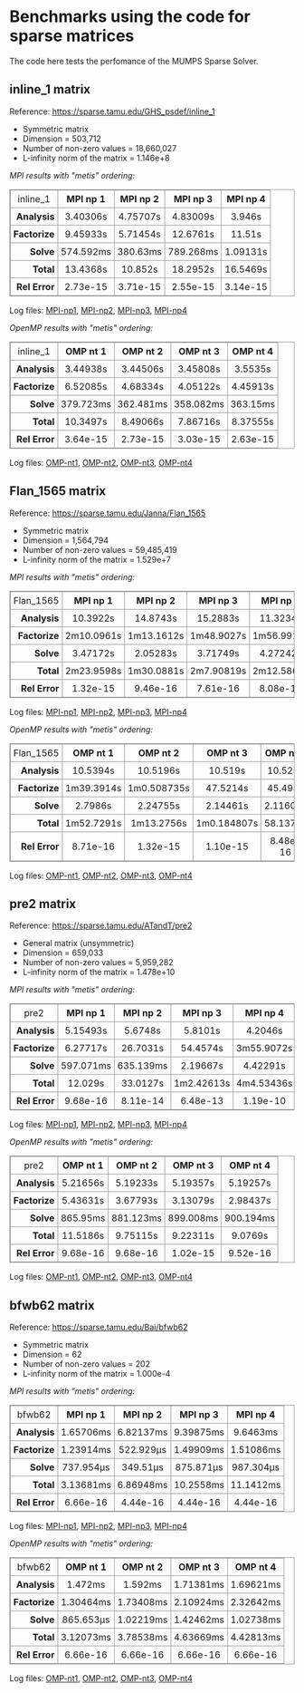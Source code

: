 # Benchmarks using the code for sparse matrices

The code here tests the perfomance of the MUMPS Sparse Solver.

## inline_1 matrix

Reference: https://sparse.tamu.edu/GHS_psdef/inline_1

* Symmetric matrix
* Dimension = 503,712
* Number of non-zero values = 18,660,027
* L-infinity norm of the matrix = 1.146e+8

_MPI results with "metis" ordering:_

<table style="border: 1px solid #979797; border-collapse: collapse;">
  <tr>
    <td style="border: 1px solid #979797; border-collapse: collapse; text-align: center; padding: 5px;">inline_1</td>
    <th style="border: 1px solid #979797; border-collapse: collapse; text-align: center; padding: 5px;">MPI np 1</th>
    <th style="border: 1px solid #979797; border-collapse: collapse; text-align: center; padding: 5px;">MPI np 2</th>
    <th style="border: 1px solid #979797; border-collapse: collapse; text-align: center; padding: 5px;">MPI np 3</th>
    <th style="border: 1px solid #979797; border-collapse: collapse; text-align: center; padding: 5px;">MPI np 4</th>
  </tr>
  <tr>
    <th style="border: 1px solid #979797; border-collapse: collapse; text-align: right; padding: 5px;">Analysis</th>
    <td style="border: 1px solid #979797; border-collapse: collapse; text-align: center; padding: 5px;">3.40306s</td>
    <td style="border: 1px solid #979797; border-collapse: collapse; text-align: center; padding: 5px;">4.75707s</td>
    <td style="border: 1px solid #979797; border-collapse: collapse; text-align: center; padding: 5px;">4.83009s</td>
    <td style="border: 1px solid #979797; border-collapse: collapse; text-align: center; padding: 5px;">3.946s</td>
  </tr>
  <tr>
    <th style="border: 1px solid #979797; border-collapse: collapse; text-align: right; padding: 5px;">Factorize</th>
    <td style="border: 1px solid #979797; border-collapse: collapse; text-align: center; padding: 5px;">9.45933s</td>
    <td style="border: 1px solid #979797; border-collapse: collapse; text-align: center; padding: 5px;">5.71454s</td>
    <td style="border: 1px solid #979797; border-collapse: collapse; text-align: center; padding: 5px;">12.6761s</td>
    <td style="border: 1px solid #979797; border-collapse: collapse; text-align: center; padding: 5px;">11.51s</td>
  </tr>
  <tr>
    <th style="border: 1px solid #979797; border-collapse: collapse; text-align: right; padding: 5px;">Solve</th>
    <td style="border: 1px solid #979797; border-collapse: collapse; text-align: center; padding: 5px;">574.592ms</td>
    <td style="border: 1px solid #979797; border-collapse: collapse; text-align: center; padding: 5px;">380.63ms</td>
    <td style="border: 1px solid #979797; border-collapse: collapse; text-align: center; padding: 5px;">789.268ms</td>
    <td style="border: 1px solid #979797; border-collapse: collapse; text-align: center; padding: 5px;">1.09131s</td>
  </tr>
  <tr>
    <th style="border: 1px solid #979797; border-collapse: collapse; text-align: right; padding: 5px;">Total</th>
    <td style="border: 1px solid #979797; border-collapse: collapse; text-align: center; padding: 5px;">13.4368s</td>
    <td style="border: 1px solid #979797; border-collapse: collapse; text-align: center; padding: 5px;">10.852s</td>
    <td style="border: 1px solid #979797; border-collapse: collapse; text-align: center; padding: 5px;">18.2952s</td>
    <td style="border: 1px solid #979797; border-collapse: collapse; text-align: center; padding: 5px;">16.5469s</td>
  </tr>
  <tr>
    <th style="border: 1px solid #979797; border-collapse: collapse; text-align: right; padding: 5px;">Rel Error</th>
    <td style="border: 1px solid #979797; border-collapse: collapse; text-align: center; padding: 5px;">2.73e-15</td>
    <td style="border: 1px solid #979797; border-collapse: collapse; text-align: center; padding: 5px;">3.71e-15</td>
    <td style="border: 1px solid #979797; border-collapse: collapse; text-align: center; padding: 5px;">2.55e-15</td>
    <td style="border: 1px solid #979797; border-collapse: collapse; text-align: center; padding: 5px;">3.14e-15</td>
  </tr>
</table>


Log files: [MPI-np1](https://github.com/cpmech/laclib/blob/main/benchmarks/sparse/results/mumps_inline_1_metis_mpi1.txt), 
[MPI-np2](https://github.com/cpmech/laclib/blob/main/benchmarks/sparse/results/mumps_inline_1_metis_mpi2.txt), 
[MPI-np3](https://github.com/cpmech/laclib/blob/main/benchmarks/sparse/results/mumps_inline_1_metis_mpi3.txt), 
[MPI-np4](https://github.com/cpmech/laclib/blob/main/benchmarks/sparse/results/mumps_inline_1_metis_mpi4.txt)

_OpenMP results with "metis" ordering:_

<table style="border: 1px solid #979797; border-collapse: collapse;">
  <tr>
    <td style="border: 1px solid #979797; border-collapse: collapse; text-align: center; padding: 5px;">inline_1</td>
    <th style="border: 1px solid #979797; border-collapse: collapse; text-align: center; padding: 5px;">OMP nt 1</th>
    <th style="border: 1px solid #979797; border-collapse: collapse; text-align: center; padding: 5px;">OMP nt 2</th>
    <th style="border: 1px solid #979797; border-collapse: collapse; text-align: center; padding: 5px;">OMP nt 3</th>
    <th style="border: 1px solid #979797; border-collapse: collapse; text-align: center; padding: 5px;">OMP nt 4</th>
  </tr>
  <tr>
    <th style="border: 1px solid #979797; border-collapse: collapse; text-align: right; padding: 5px;">Analysis</th>
    <td style="border: 1px solid #979797; border-collapse: collapse; text-align: center; padding: 5px;">3.44938s</td>
    <td style="border: 1px solid #979797; border-collapse: collapse; text-align: center; padding: 5px;">3.44506s</td>
    <td style="border: 1px solid #979797; border-collapse: collapse; text-align: center; padding: 5px;">3.45808s</td>
    <td style="border: 1px solid #979797; border-collapse: collapse; text-align: center; padding: 5px;">3.5535s</td>
  </tr>
  <tr>
    <th style="border: 1px solid #979797; border-collapse: collapse; text-align: right; padding: 5px;">Factorize</th>
    <td style="border: 1px solid #979797; border-collapse: collapse; text-align: center; padding: 5px;">6.52085s</td>
    <td style="border: 1px solid #979797; border-collapse: collapse; text-align: center; padding: 5px;">4.68334s</td>
    <td style="border: 1px solid #979797; border-collapse: collapse; text-align: center; padding: 5px;">4.05122s</td>
    <td style="border: 1px solid #979797; border-collapse: collapse; text-align: center; padding: 5px;">4.45913s</td>
  </tr>
  <tr>
    <th style="border: 1px solid #979797; border-collapse: collapse; text-align: right; padding: 5px;">Solve</th>
    <td style="border: 1px solid #979797; border-collapse: collapse; text-align: center; padding: 5px;">379.723ms</td>
    <td style="border: 1px solid #979797; border-collapse: collapse; text-align: center; padding: 5px;">362.481ms</td>
    <td style="border: 1px solid #979797; border-collapse: collapse; text-align: center; padding: 5px;">358.082ms</td>
    <td style="border: 1px solid #979797; border-collapse: collapse; text-align: center; padding: 5px;">363.15ms</td>
  </tr>
  <tr>
    <th style="border: 1px solid #979797; border-collapse: collapse; text-align: right; padding: 5px;">Total</th>
    <td style="border: 1px solid #979797; border-collapse: collapse; text-align: center; padding: 5px;">10.3497s</td>
    <td style="border: 1px solid #979797; border-collapse: collapse; text-align: center; padding: 5px;">8.49066s</td>
    <td style="border: 1px solid #979797; border-collapse: collapse; text-align: center; padding: 5px;">7.86716s</td>
    <td style="border: 1px solid #979797; border-collapse: collapse; text-align: center; padding: 5px;">8.37555s</td>
  </tr>
  <tr>
    <th style="border: 1px solid #979797; border-collapse: collapse; text-align: right; padding: 5px;">Rel Error</th>
    <td style="border: 1px solid #979797; border-collapse: collapse; text-align: center; padding: 5px;">3.64e-15</td>
    <td style="border: 1px solid #979797; border-collapse: collapse; text-align: center; padding: 5px;">2.73e-15</td>
    <td style="border: 1px solid #979797; border-collapse: collapse; text-align: center; padding: 5px;">3.03e-15</td>
    <td style="border: 1px solid #979797; border-collapse: collapse; text-align: center; padding: 5px;">2.63e-15</td>
  </tr>
</table>


Log files: [OMP-nt1](https://github.com/cpmech/laclib/blob/main/benchmarks/sparse/results/mumps_inline_1_metis_omp1.txt), 
[OMP-nt2](https://github.com/cpmech/laclib/blob/main/benchmarks/sparse/results/mumps_inline_1_metis_omp2.txt), 
[OMP-nt3](https://github.com/cpmech/laclib/blob/main/benchmarks/sparse/results/mumps_inline_1_metis_omp3.txt), 
[OMP-nt4](https://github.com/cpmech/laclib/blob/main/benchmarks/sparse/results/mumps_inline_1_metis_omp4.txt)


## Flan_1565 matrix

Reference: https://sparse.tamu.edu/Janna/Flan_1565

* Symmetric matrix
* Dimension = 1,564,794
* Number of non-zero values = 59,485,419
* L-infinity norm of the matrix = 1.529e+7

_MPI results with "metis" ordering:_

<table style="border: 1px solid #979797; border-collapse: collapse;">
  <tr>
    <td style="border: 1px solid #979797; border-collapse: collapse; text-align: center; padding: 5px;">Flan_1565</td>
    <th style="border: 1px solid #979797; border-collapse: collapse; text-align: center; padding: 5px;">MPI np 1</th>
    <th style="border: 1px solid #979797; border-collapse: collapse; text-align: center; padding: 5px;">MPI np 2</th>
    <th style="border: 1px solid #979797; border-collapse: collapse; text-align: center; padding: 5px;">MPI np 3</th>
    <th style="border: 1px solid #979797; border-collapse: collapse; text-align: center; padding: 5px;">MPI np 4</th>
  </tr>
  <tr>
    <th style="border: 1px solid #979797; border-collapse: collapse; text-align: right; padding: 5px;">Analysis</th>
    <td style="border: 1px solid #979797; border-collapse: collapse; text-align: center; padding: 5px;">10.3922s</td>
    <td style="border: 1px solid #979797; border-collapse: collapse; text-align: center; padding: 5px;">14.8743s</td>
    <td style="border: 1px solid #979797; border-collapse: collapse; text-align: center; padding: 5px;">15.2883s</td>
    <td style="border: 1px solid #979797; border-collapse: collapse; text-align: center; padding: 5px;">11.3234s</td>
  </tr>
  <tr>
    <th style="border: 1px solid #979797; border-collapse: collapse; text-align: right; padding: 5px;">Factorize</th>
    <td style="border: 1px solid #979797; border-collapse: collapse; text-align: center; padding: 5px;">2m10.0961s</td>
    <td style="border: 1px solid #979797; border-collapse: collapse; text-align: center; padding: 5px;">1m13.1612s</td>
    <td style="border: 1px solid #979797; border-collapse: collapse; text-align: center; padding: 5px;">1m48.9027s</td>
    <td style="border: 1px solid #979797; border-collapse: collapse; text-align: center; padding: 5px;">1m56.9913s</td>
  </tr>
  <tr>
    <th style="border: 1px solid #979797; border-collapse: collapse; text-align: right; padding: 5px;">Solve</th>
    <td style="border: 1px solid #979797; border-collapse: collapse; text-align: center; padding: 5px;">3.47172s</td>
    <td style="border: 1px solid #979797; border-collapse: collapse; text-align: center; padding: 5px;">2.05283s</td>
    <td style="border: 1px solid #979797; border-collapse: collapse; text-align: center; padding: 5px;">3.71749s</td>
    <td style="border: 1px solid #979797; border-collapse: collapse; text-align: center; padding: 5px;">4.27242s</td>
  </tr>
  <tr>
    <th style="border: 1px solid #979797; border-collapse: collapse; text-align: right; padding: 5px;">Total</th>
    <td style="border: 1px solid #979797; border-collapse: collapse; text-align: center; padding: 5px;">2m23.9598s</td>
    <td style="border: 1px solid #979797; border-collapse: collapse; text-align: center; padding: 5px;">1m30.0881s</td>
    <td style="border: 1px solid #979797; border-collapse: collapse; text-align: center; padding: 5px;">2m7.90819s</td>
    <td style="border: 1px solid #979797; border-collapse: collapse; text-align: center; padding: 5px;">2m12.5867s</td>
  </tr>
  <tr>
    <th style="border: 1px solid #979797; border-collapse: collapse; text-align: right; padding: 5px;">Rel Error</th>
    <td style="border: 1px solid #979797; border-collapse: collapse; text-align: center; padding: 5px;">1.32e-15</td>
    <td style="border: 1px solid #979797; border-collapse: collapse; text-align: center; padding: 5px;">9.46e-16</td>
    <td style="border: 1px solid #979797; border-collapse: collapse; text-align: center; padding: 5px;">7.61e-16</td>
    <td style="border: 1px solid #979797; border-collapse: collapse; text-align: center; padding: 5px;">8.08e-16</td>
  </tr>
</table>


Log files: [MPI-np1](https://github.com/cpmech/laclib/blob/main/benchmarks/sparse/results/mumps_Flan_1565_metis_mpi1.txt), 
[MPI-np2](https://github.com/cpmech/laclib/blob/main/benchmarks/sparse/results/mumps_Flan_1565_metis_mpi2.txt), 
[MPI-np3](https://github.com/cpmech/laclib/blob/main/benchmarks/sparse/results/mumps_Flan_1565_metis_mpi3.txt), 
[MPI-np4](https://github.com/cpmech/laclib/blob/main/benchmarks/sparse/results/mumps_Flan_1565_metis_mpi4.txt)

_OpenMP results with "metis" ordering:_

<table style="border: 1px solid #979797; border-collapse: collapse;">
  <tr>
    <td style="border: 1px solid #979797; border-collapse: collapse; text-align: center; padding: 5px;">Flan_1565</td>
    <th style="border: 1px solid #979797; border-collapse: collapse; text-align: center; padding: 5px;">OMP nt 1</th>
    <th style="border: 1px solid #979797; border-collapse: collapse; text-align: center; padding: 5px;">OMP nt 2</th>
    <th style="border: 1px solid #979797; border-collapse: collapse; text-align: center; padding: 5px;">OMP nt 3</th>
    <th style="border: 1px solid #979797; border-collapse: collapse; text-align: center; padding: 5px;">OMP nt 4</th>
  </tr>
  <tr>
    <th style="border: 1px solid #979797; border-collapse: collapse; text-align: right; padding: 5px;">Analysis</th>
    <td style="border: 1px solid #979797; border-collapse: collapse; text-align: center; padding: 5px;">10.5394s</td>
    <td style="border: 1px solid #979797; border-collapse: collapse; text-align: center; padding: 5px;">10.5196s</td>
    <td style="border: 1px solid #979797; border-collapse: collapse; text-align: center; padding: 5px;">10.519s</td>
    <td style="border: 1px solid #979797; border-collapse: collapse; text-align: center; padding: 5px;">10.528s</td>
  </tr>
  <tr>
    <th style="border: 1px solid #979797; border-collapse: collapse; text-align: right; padding: 5px;">Factorize</th>
    <td style="border: 1px solid #979797; border-collapse: collapse; text-align: center; padding: 5px;">1m39.3914s</td>
    <td style="border: 1px solid #979797; border-collapse: collapse; text-align: center; padding: 5px;">1m0.508735s</td>
    <td style="border: 1px solid #979797; border-collapse: collapse; text-align: center; padding: 5px;">47.5214s</td>
    <td style="border: 1px solid #979797; border-collapse: collapse; text-align: center; padding: 5px;">45.494s</td>
  </tr>
  <tr>
    <th style="border: 1px solid #979797; border-collapse: collapse; text-align: right; padding: 5px;">Solve</th>
    <td style="border: 1px solid #979797; border-collapse: collapse; text-align: center; padding: 5px;">2.7986s</td>
    <td style="border: 1px solid #979797; border-collapse: collapse; text-align: center; padding: 5px;">2.24755s</td>
    <td style="border: 1px solid #979797; border-collapse: collapse; text-align: center; padding: 5px;">2.14461s</td>
    <td style="border: 1px solid #979797; border-collapse: collapse; text-align: center; padding: 5px;">2.11608s</td>
  </tr>
  <tr>
    <th style="border: 1px solid #979797; border-collapse: collapse; text-align: right; padding: 5px;">Total</th>
    <td style="border: 1px solid #979797; border-collapse: collapse; text-align: center; padding: 5px;">1m52.7291s</td>
    <td style="border: 1px solid #979797; border-collapse: collapse; text-align: center; padding: 5px;">1m13.2756s</td>
    <td style="border: 1px solid #979797; border-collapse: collapse; text-align: center; padding: 5px;">1m0.184807s</td>
    <td style="border: 1px solid #979797; border-collapse: collapse; text-align: center; padding: 5px;">58.1379s</td>
  </tr>
  <tr>
    <th style="border: 1px solid #979797; border-collapse: collapse; text-align: right; padding: 5px;">Rel Error</th>
    <td style="border: 1px solid #979797; border-collapse: collapse; text-align: center; padding: 5px;">8.71e-16</td>
    <td style="border: 1px solid #979797; border-collapse: collapse; text-align: center; padding: 5px;">1.32e-15</td>
    <td style="border: 1px solid #979797; border-collapse: collapse; text-align: center; padding: 5px;">1.10e-15</td>
    <td style="border: 1px solid #979797; border-collapse: collapse; text-align: center; padding: 5px;">8.48e-16</td>
  </tr>
</table>


Log files: [OMP-nt1](https://github.com/cpmech/laclib/blob/main/benchmarks/sparse/results/mumps_Flan_1565_metis_omp1.txt), 
[OMP-nt2](https://github.com/cpmech/laclib/blob/main/benchmarks/sparse/results/mumps_Flan_1565_metis_omp2.txt), 
[OMP-nt3](https://github.com/cpmech/laclib/blob/main/benchmarks/sparse/results/mumps_Flan_1565_metis_omp3.txt), 
[OMP-nt4](https://github.com/cpmech/laclib/blob/main/benchmarks/sparse/results/mumps_Flan_1565_metis_omp4.txt)


## pre2 matrix

Reference: https://sparse.tamu.edu/ATandT/pre2

* General matrix (unsymmetric)
* Dimension = 659,033
* Number of non-zero values = 5,959,282
* L-infinity norm of the matrix = 1.478e+10

_MPI results with "metis" ordering:_

<table style="border: 1px solid #979797; border-collapse: collapse;">
  <tr>
    <td style="border: 1px solid #979797; border-collapse: collapse; text-align: center; padding: 5px;">pre2</td>
    <th style="border: 1px solid #979797; border-collapse: collapse; text-align: center; padding: 5px;">MPI np 1</th>
    <th style="border: 1px solid #979797; border-collapse: collapse; text-align: center; padding: 5px;">MPI np 2</th>
    <th style="border: 1px solid #979797; border-collapse: collapse; text-align: center; padding: 5px;">MPI np 3</th>
    <th style="border: 1px solid #979797; border-collapse: collapse; text-align: center; padding: 5px;">MPI np 4</th>
  </tr>
  <tr>
    <th style="border: 1px solid #979797; border-collapse: collapse; text-align: right; padding: 5px;">Analysis</th>
    <td style="border: 1px solid #979797; border-collapse: collapse; text-align: center; padding: 5px;">5.15493s</td>
    <td style="border: 1px solid #979797; border-collapse: collapse; text-align: center; padding: 5px;">5.6748s</td>
    <td style="border: 1px solid #979797; border-collapse: collapse; text-align: center; padding: 5px;">5.8101s</td>
    <td style="border: 1px solid #979797; border-collapse: collapse; text-align: center; padding: 5px;">4.2046s</td>
  </tr>
  <tr>
    <th style="border: 1px solid #979797; border-collapse: collapse; text-align: right; padding: 5px;">Factorize</th>
    <td style="border: 1px solid #979797; border-collapse: collapse; text-align: center; padding: 5px;">6.27717s</td>
    <td style="border: 1px solid #979797; border-collapse: collapse; text-align: center; padding: 5px;">26.7031s</td>
    <td style="border: 1px solid #979797; border-collapse: collapse; text-align: center; padding: 5px;">54.4574s</td>
    <td style="border: 1px solid #979797; border-collapse: collapse; text-align: center; padding: 5px;">3m55.9072s</td>
  </tr>
  <tr>
    <th style="border: 1px solid #979797; border-collapse: collapse; text-align: right; padding: 5px;">Solve</th>
    <td style="border: 1px solid #979797; border-collapse: collapse; text-align: center; padding: 5px;">597.071ms</td>
    <td style="border: 1px solid #979797; border-collapse: collapse; text-align: center; padding: 5px;">635.139ms</td>
    <td style="border: 1px solid #979797; border-collapse: collapse; text-align: center; padding: 5px;">2.19667s</td>
    <td style="border: 1px solid #979797; border-collapse: collapse; text-align: center; padding: 5px;">4.42291s</td>
  </tr>
  <tr>
    <th style="border: 1px solid #979797; border-collapse: collapse; text-align: right; padding: 5px;">Total</th>
    <td style="border: 1px solid #979797; border-collapse: collapse; text-align: center; padding: 5px;">12.029s</td>
    <td style="border: 1px solid #979797; border-collapse: collapse; text-align: center; padding: 5px;">33.0127s</td>
    <td style="border: 1px solid #979797; border-collapse: collapse; text-align: center; padding: 5px;">1m2.42613s</td>
    <td style="border: 1px solid #979797; border-collapse: collapse; text-align: center; padding: 5px;">4m4.53436s</td>
  </tr>
  <tr>
    <th style="border: 1px solid #979797; border-collapse: collapse; text-align: right; padding: 5px;">Rel Error</th>
    <td style="border: 1px solid #979797; border-collapse: collapse; text-align: center; padding: 5px;">9.68e-16</td>
    <td style="border: 1px solid #979797; border-collapse: collapse; text-align: center; padding: 5px;">8.11e-14</td>
    <td style="border: 1px solid #979797; border-collapse: collapse; text-align: center; padding: 5px;">6.48e-13</td>
    <td style="border: 1px solid #979797; border-collapse: collapse; text-align: center; padding: 5px;">1.19e-10</td>
  </tr>
</table>


Log files: [MPI-np1](https://github.com/cpmech/laclib/blob/main/benchmarks/sparse/results/mumps_pre2_metis_mpi1.txt), 
[MPI-np2](https://github.com/cpmech/laclib/blob/main/benchmarks/sparse/results/mumps_pre2_metis_mpi2.txt), 
[MPI-np3](https://github.com/cpmech/laclib/blob/main/benchmarks/sparse/results/mumps_pre2_metis_mpi3.txt), 
[MPI-np4](https://github.com/cpmech/laclib/blob/main/benchmarks/sparse/results/mumps_pre2_metis_mpi4.txt)

_OpenMP results with "metis" ordering:_

<table style="border: 1px solid #979797; border-collapse: collapse;">
  <tr>
    <td style="border: 1px solid #979797; border-collapse: collapse; text-align: center; padding: 5px;">pre2</td>
    <th style="border: 1px solid #979797; border-collapse: collapse; text-align: center; padding: 5px;">OMP nt 1</th>
    <th style="border: 1px solid #979797; border-collapse: collapse; text-align: center; padding: 5px;">OMP nt 2</th>
    <th style="border: 1px solid #979797; border-collapse: collapse; text-align: center; padding: 5px;">OMP nt 3</th>
    <th style="border: 1px solid #979797; border-collapse: collapse; text-align: center; padding: 5px;">OMP nt 4</th>
  </tr>
  <tr>
    <th style="border: 1px solid #979797; border-collapse: collapse; text-align: right; padding: 5px;">Analysis</th>
    <td style="border: 1px solid #979797; border-collapse: collapse; text-align: center; padding: 5px;">5.21656s</td>
    <td style="border: 1px solid #979797; border-collapse: collapse; text-align: center; padding: 5px;">5.19233s</td>
    <td style="border: 1px solid #979797; border-collapse: collapse; text-align: center; padding: 5px;">5.19357s</td>
    <td style="border: 1px solid #979797; border-collapse: collapse; text-align: center; padding: 5px;">5.19257s</td>
  </tr>
  <tr>
    <th style="border: 1px solid #979797; border-collapse: collapse; text-align: right; padding: 5px;">Factorize</th>
    <td style="border: 1px solid #979797; border-collapse: collapse; text-align: center; padding: 5px;">5.43631s</td>
    <td style="border: 1px solid #979797; border-collapse: collapse; text-align: center; padding: 5px;">3.67793s</td>
    <td style="border: 1px solid #979797; border-collapse: collapse; text-align: center; padding: 5px;">3.13079s</td>
    <td style="border: 1px solid #979797; border-collapse: collapse; text-align: center; padding: 5px;">2.98437s</td>
  </tr>
  <tr>
    <th style="border: 1px solid #979797; border-collapse: collapse; text-align: right; padding: 5px;">Solve</th>
    <td style="border: 1px solid #979797; border-collapse: collapse; text-align: center; padding: 5px;">865.95ms</td>
    <td style="border: 1px solid #979797; border-collapse: collapse; text-align: center; padding: 5px;">881.123ms</td>
    <td style="border: 1px solid #979797; border-collapse: collapse; text-align: center; padding: 5px;">899.008ms</td>
    <td style="border: 1px solid #979797; border-collapse: collapse; text-align: center; padding: 5px;">900.194ms</td>
  </tr>
  <tr>
    <th style="border: 1px solid #979797; border-collapse: collapse; text-align: right; padding: 5px;">Total</th>
    <td style="border: 1px solid #979797; border-collapse: collapse; text-align: center; padding: 5px;">11.5186s</td>
    <td style="border: 1px solid #979797; border-collapse: collapse; text-align: center; padding: 5px;">9.75115s</td>
    <td style="border: 1px solid #979797; border-collapse: collapse; text-align: center; padding: 5px;">9.22311s</td>
    <td style="border: 1px solid #979797; border-collapse: collapse; text-align: center; padding: 5px;">9.0769s</td>
  </tr>
  <tr>
    <th style="border: 1px solid #979797; border-collapse: collapse; text-align: right; padding: 5px;">Rel Error</th>
    <td style="border: 1px solid #979797; border-collapse: collapse; text-align: center; padding: 5px;">9.68e-16</td>
    <td style="border: 1px solid #979797; border-collapse: collapse; text-align: center; padding: 5px;">9.68e-16</td>
    <td style="border: 1px solid #979797; border-collapse: collapse; text-align: center; padding: 5px;">1.02e-15</td>
    <td style="border: 1px solid #979797; border-collapse: collapse; text-align: center; padding: 5px;">9.52e-16</td>
  </tr>
</table>


Log files: [OMP-nt1](https://github.com/cpmech/laclib/blob/main/benchmarks/sparse/results/mumps_pre2_metis_omp1.txt), 
[OMP-nt2](https://github.com/cpmech/laclib/blob/main/benchmarks/sparse/results/mumps_pre2_metis_omp2.txt), 
[OMP-nt3](https://github.com/cpmech/laclib/blob/main/benchmarks/sparse/results/mumps_pre2_metis_omp3.txt), 
[OMP-nt4](https://github.com/cpmech/laclib/blob/main/benchmarks/sparse/results/mumps_pre2_metis_omp4.txt)


## bfwb62 matrix

Reference: https://sparse.tamu.edu/Bai/bfwb62

* Symmetric matrix
* Dimension = 62
* Number of non-zero values = 202
* L-infinity norm of the matrix = 1.000e-4

_MPI results with "metis" ordering:_

<table style="border: 1px solid #979797; border-collapse: collapse;">
  <tr>
    <td style="border: 1px solid #979797; border-collapse: collapse; text-align: center; padding: 5px;">bfwb62</td>
    <th style="border: 1px solid #979797; border-collapse: collapse; text-align: center; padding: 5px;">MPI np 1</th>
    <th style="border: 1px solid #979797; border-collapse: collapse; text-align: center; padding: 5px;">MPI np 2</th>
    <th style="border: 1px solid #979797; border-collapse: collapse; text-align: center; padding: 5px;">MPI np 3</th>
    <th style="border: 1px solid #979797; border-collapse: collapse; text-align: center; padding: 5px;">MPI np 4</th>
  </tr>
  <tr>
    <th style="border: 1px solid #979797; border-collapse: collapse; text-align: right; padding: 5px;">Analysis</th>
    <td style="border: 1px solid #979797; border-collapse: collapse; text-align: center; padding: 5px;">1.65706ms</td>
    <td style="border: 1px solid #979797; border-collapse: collapse; text-align: center; padding: 5px;">6.82137ms</td>
    <td style="border: 1px solid #979797; border-collapse: collapse; text-align: center; padding: 5px;">9.39875ms</td>
    <td style="border: 1px solid #979797; border-collapse: collapse; text-align: center; padding: 5px;">9.6463ms</td>
  </tr>
  <tr>
    <th style="border: 1px solid #979797; border-collapse: collapse; text-align: right; padding: 5px;">Factorize</th>
    <td style="border: 1px solid #979797; border-collapse: collapse; text-align: center; padding: 5px;">1.23914ms</td>
    <td style="border: 1px solid #979797; border-collapse: collapse; text-align: center; padding: 5px;">522.929µs</td>
    <td style="border: 1px solid #979797; border-collapse: collapse; text-align: center; padding: 5px;">1.49909ms</td>
    <td style="border: 1px solid #979797; border-collapse: collapse; text-align: center; padding: 5px;">1.51086ms</td>
  </tr>
  <tr>
    <th style="border: 1px solid #979797; border-collapse: collapse; text-align: right; padding: 5px;">Solve</th>
    <td style="border: 1px solid #979797; border-collapse: collapse; text-align: center; padding: 5px;">737.954µs</td>
    <td style="border: 1px solid #979797; border-collapse: collapse; text-align: center; padding: 5px;">349.51µs</td>
    <td style="border: 1px solid #979797; border-collapse: collapse; text-align: center; padding: 5px;">875.871µs</td>
    <td style="border: 1px solid #979797; border-collapse: collapse; text-align: center; padding: 5px;">987.304µs</td>
  </tr>
  <tr>
    <th style="border: 1px solid #979797; border-collapse: collapse; text-align: right; padding: 5px;">Total</th>
    <td style="border: 1px solid #979797; border-collapse: collapse; text-align: center; padding: 5px;">3.13681ms</td>
    <td style="border: 1px solid #979797; border-collapse: collapse; text-align: center; padding: 5px;">6.86948ms</td>
    <td style="border: 1px solid #979797; border-collapse: collapse; text-align: center; padding: 5px;">10.2558ms</td>
    <td style="border: 1px solid #979797; border-collapse: collapse; text-align: center; padding: 5px;">11.1412ms</td>
  </tr>
  <tr>
    <th style="border: 1px solid #979797; border-collapse: collapse; text-align: right; padding: 5px;">Rel Error</th>
    <td style="border: 1px solid #979797; border-collapse: collapse; text-align: center; padding: 5px;">6.66e-16</td>
    <td style="border: 1px solid #979797; border-collapse: collapse; text-align: center; padding: 5px;">4.44e-16</td>
    <td style="border: 1px solid #979797; border-collapse: collapse; text-align: center; padding: 5px;">4.44e-16</td>
    <td style="border: 1px solid #979797; border-collapse: collapse; text-align: center; padding: 5px;">4.44e-16</td>
  </tr>
</table>


Log files: [MPI-np1](https://github.com/cpmech/laclib/blob/main/benchmarks/sparse/results/mumps_bfwb62_metis_mpi1.txt), 
[MPI-np2](https://github.com/cpmech/laclib/blob/main/benchmarks/sparse/results/mumps_bfwb62_metis_mpi2.txt), 
[MPI-np3](https://github.com/cpmech/laclib/blob/main/benchmarks/sparse/results/mumps_bfwb62_metis_mpi3.txt), 
[MPI-np4](https://github.com/cpmech/laclib/blob/main/benchmarks/sparse/results/mumps_bfwb62_metis_mpi4.txt)

_OpenMP results with "metis" ordering:_

<table style="border: 1px solid #979797; border-collapse: collapse;">
  <tr>
    <td style="border: 1px solid #979797; border-collapse: collapse; text-align: center; padding: 5px;">bfwb62</td>
    <th style="border: 1px solid #979797; border-collapse: collapse; text-align: center; padding: 5px;">OMP nt 1</th>
    <th style="border: 1px solid #979797; border-collapse: collapse; text-align: center; padding: 5px;">OMP nt 2</th>
    <th style="border: 1px solid #979797; border-collapse: collapse; text-align: center; padding: 5px;">OMP nt 3</th>
    <th style="border: 1px solid #979797; border-collapse: collapse; text-align: center; padding: 5px;">OMP nt 4</th>
  </tr>
  <tr>
    <th style="border: 1px solid #979797; border-collapse: collapse; text-align: right; padding: 5px;">Analysis</th>
    <td style="border: 1px solid #979797; border-collapse: collapse; text-align: center; padding: 5px;">1.472ms</td>
    <td style="border: 1px solid #979797; border-collapse: collapse; text-align: center; padding: 5px;">1.592ms</td>
    <td style="border: 1px solid #979797; border-collapse: collapse; text-align: center; padding: 5px;">1.71381ms</td>
    <td style="border: 1px solid #979797; border-collapse: collapse; text-align: center; padding: 5px;">1.69621ms</td>
  </tr>
  <tr>
    <th style="border: 1px solid #979797; border-collapse: collapse; text-align: right; padding: 5px;">Factorize</th>
    <td style="border: 1px solid #979797; border-collapse: collapse; text-align: center; padding: 5px;">1.30464ms</td>
    <td style="border: 1px solid #979797; border-collapse: collapse; text-align: center; padding: 5px;">1.73408ms</td>
    <td style="border: 1px solid #979797; border-collapse: collapse; text-align: center; padding: 5px;">2.10924ms</td>
    <td style="border: 1px solid #979797; border-collapse: collapse; text-align: center; padding: 5px;">2.32642ms</td>
  </tr>
  <tr>
    <th style="border: 1px solid #979797; border-collapse: collapse; text-align: right; padding: 5px;">Solve</th>
    <td style="border: 1px solid #979797; border-collapse: collapse; text-align: center; padding: 5px;">865.653µs</td>
    <td style="border: 1px solid #979797; border-collapse: collapse; text-align: center; padding: 5px;">1.02219ms</td>
    <td style="border: 1px solid #979797; border-collapse: collapse; text-align: center; padding: 5px;">1.42462ms</td>
    <td style="border: 1px solid #979797; border-collapse: collapse; text-align: center; padding: 5px;">1.02738ms</td>
  </tr>
  <tr>
    <th style="border: 1px solid #979797; border-collapse: collapse; text-align: right; padding: 5px;">Total</th>
    <td style="border: 1px solid #979797; border-collapse: collapse; text-align: center; padding: 5px;">3.12073ms</td>
    <td style="border: 1px solid #979797; border-collapse: collapse; text-align: center; padding: 5px;">3.78538ms</td>
    <td style="border: 1px solid #979797; border-collapse: collapse; text-align: center; padding: 5px;">4.63669ms</td>
    <td style="border: 1px solid #979797; border-collapse: collapse; text-align: center; padding: 5px;">4.42813ms</td>
  </tr>
  <tr>
    <th style="border: 1px solid #979797; border-collapse: collapse; text-align: right; padding: 5px;">Rel Error</th>
    <td style="border: 1px solid #979797; border-collapse: collapse; text-align: center; padding: 5px;">6.66e-16</td>
    <td style="border: 1px solid #979797; border-collapse: collapse; text-align: center; padding: 5px;">6.66e-16</td>
    <td style="border: 1px solid #979797; border-collapse: collapse; text-align: center; padding: 5px;">6.66e-16</td>
    <td style="border: 1px solid #979797; border-collapse: collapse; text-align: center; padding: 5px;">6.66e-16</td>
  </tr>
</table>


Log files: [OMP-nt1](https://github.com/cpmech/laclib/blob/main/benchmarks/sparse/results/mumps_bfwb62_metis_omp1.txt), 
[OMP-nt2](https://github.com/cpmech/laclib/blob/main/benchmarks/sparse/results/mumps_bfwb62_metis_omp2.txt), 
[OMP-nt3](https://github.com/cpmech/laclib/blob/main/benchmarks/sparse/results/mumps_bfwb62_metis_omp3.txt), 
[OMP-nt4](https://github.com/cpmech/laclib/blob/main/benchmarks/sparse/results/mumps_bfwb62_metis_omp4.txt)


